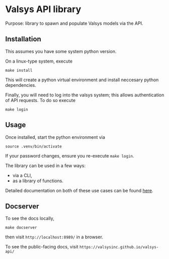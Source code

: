 # Valsys API library

Purpose: library to spawn and populate Valsys models via the API.



## Installation
This assumes you have some system python version. 

On a linux-type system, execute
```
make install
```
This will create a python virtual environment and install neccesary python dependencies.

Finally, you will need to log into the valsys system; this allows authentication of API requests. To do so execute
```
make login
```

## Usage
Once installed, start the python environment via
```
source .venv/bin/activate
```
If your password changes, ensure you re-execute `make login`.

The library can be used in a few ways: 
* via a CLI,
* as a library of functions.

Detailed documentation on both of these use cases can be found [here](https://valsysinc.github.io/valsys-api/).

## Docserver
To see the docs locally,
```
make docserver
```
then visit `http://localhost:8989/` in a browser.

To see the public-facing docs, visit `https://valsysinc.github.io/valsys-api/`